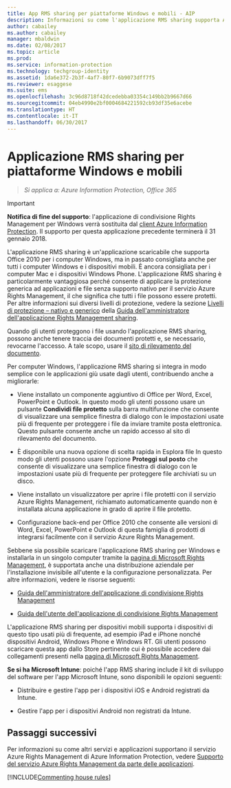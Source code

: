 ```yaml
---
title: App RMS sharing per piattaforme Windows e mobili - AIP
description: Informazioni su come l'applicazione RMS sharing supporta Azure RMS come applicazione scaricabile gratuita, necessaria per supportare Office 2010, ma consigliata anche per computer Windows e Mac e dispositivi mobili.
author: cabailey
ms.author: cabailey
manager: mbaldwin
ms.date: 02/08/2017
ms.topic: article
ms.prod: 
ms.service: information-protection
ms.technology: techgroup-identity
ms.assetid: 1da6e372-2b3f-4af7-80f7-6b9073dff7f5
ms.reviewer: esaggese
ms.suite: ems
ms.openlocfilehash: 3c96d8718f42dcedebba03354c149bb2b9667d66
ms.sourcegitcommit: 04eb4990e2bf0004684221592cb93df35e6acebe
ms.translationtype: HT
ms.contentlocale: it-IT
ms.lasthandoff: 06/30/2017
---
```

# <a name="rms-sharing-application-for-windows-and-mobile-platforms"></a>Applicazione RMS sharing per piattaforme Windows e mobili

>*Si applica a: Azure Information Protection, Office 365*

> [!IMPORTANT]
> **Notifica di fine del supporto**: l'applicazione di condivisione Rights Management per Windows verrà sostituita dal [client Azure Information Protection](../rms-client/aip-client.md). Il supporto per questa applicazione precedente terminerà il 31 gennaio 2018. 
 
L'applicazione RMS sharing è un'applicazione scaricabile che supporta Office 2010 per i computer Windows, ma in passato consigliata anche per tutti i computer Windows e i dispositivi mobili. È ancora consigliata per i computer Mac e i dispositivi Windows Phone. L'applicazione RMS sharing è particolarmente vantaggiosa perché consente di applicare la protezione generica ad applicazioni e file senza supporto nativo per il servizio Azure Rights Management, il che significa che tutti i file possono essere protetti. Per altre informazioni sui diversi livelli di protezione, vedere la sezione [Livelli di protezione – nativo e generico](../rms-client/sharing-app-admin-guide-technical.md#levels-of-protection--native-and-generic) della [Guida dell'amministratore dell'applicazione Rights Management sharing](../rms-client/sharing-app-admin-guide.md).

Quando gli utenti proteggono i file usando l'applicazione RMS sharing, possono anche tenere traccia dei documenti protetti e, se necessario, revocarne l'accesso. A tale scopo, usare il [sito di rilevamento del documento](http://go.microsoft.com/fwlink/?LinkId=529562).

Per computer Windows, l'applicazione RMS sharing si integra in modo semplice con le applicazioni giù usate dagli utenti, contribuendo anche a migliorarle:

-   Viene installato un componente aggiuntivo di Office per Word, Excel, PowerPoint e Outlook. In questo modo gli utenti possono usare un pulsante **Condividi file protetto** sulla barra multifunzione che consente di visualizzare una semplice finestra di dialogo con le impostazioni usate più di frequente per proteggere i file da inviare tramite posta elettronica. Questo pulsante consente anche un rapido accesso al sito di rilevamento del documento.

-   È disponibile una nuova opzione di scelta rapida in Esplora file In questo modo gli utenti possono usare l'opzione **Proteggi sul posto** che consente di visualizzare una semplice finestra di dialogo con le impostazioni usate più di frequente per proteggere file archiviati su un disco.

-   Viene installato un visualizzatore per aprire i file protetti con il servizio Azure Rights Management, richiamato automaticamente quando non è installata alcuna applicazione in grado di aprire il file protetto.

-   Configurazione back-end per Office 2010 che consente alle versioni di Word, Excel, PowerPoint e Outlook di questa famiglia di prodotti di integrarsi facilmente con il servizio Azure Rights Management.

Sebbene sia possibile scaricare l'applicazione RMS sharing per Windows e installarla in un singolo computer tramite la [pagina di Microsoft Rights Management](http://go.microsoft.com/fwlink/?LinkId=303970), è supportata anche una distribuzione aziendale per l'installazione invisibile all'utente e la configurazione personalizzata. Per altre informazioni, vedere le risorse seguenti:

-   [Guida dell'amministratore dell'applicazione di condivisione Rights Management](../rms-client/sharing-app-admin-guide.md)

-   [Guida dell'utente dell'applicazione di condivisione Rights Management](../rms-client/sharing-app-user-guide.md)

L'applicazione RMS sharing per dispositivi mobili supporta i dispositivi di questo tipo usati più di frequente, ad esempio iPad e iPhone nonché dispositivi Android, Windows Phone e Windows RT. Gli utenti possono scaricare questa app dallo Store pertinente cui è possibile accedere dai collegamenti presenti nella [pagina di Microsoft Rights Management](http://go.microsoft.com/fwlink/?LinkId=303970).

**Se si ha Microsoft Intune**: poiché l'app RMS sharing include il kit di sviluppo del software per l'app Microsoft Intune, sono disponibili le opzioni seguenti:

-   Distribuire e gestire l'app per i dispositivi iOS e Android registrati da Intune.

-   Gestire l'app per i dispositivi Android non registrati da Intune.


## <a name="next-steps"></a>Passaggi successivi
Per informazioni su come altri servizi e applicazioni supportano il servizio Azure Rights Management di Azure Information Protection, vedere [Supporto del servizio Azure Rights Management da parte delle applicazioni](applications-support.md).

[!INCLUDE[Commenting house rules](../includes/houserules.md)]

